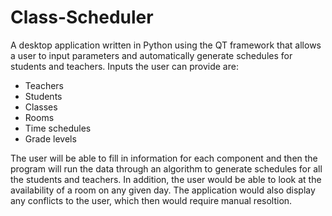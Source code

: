 # Class-Scheduler

A desktop application written in Python using the QT framework that allows a user to input parameters and automatically generate schedules for students and teachers. Inputs the user can provide are:
  * Teachers
  * Students
  * Classes
  * Rooms
  * Time schedules
  * Grade levels
  
The user will be able to fill in information for each component and then the program will run the data through an algorithm to generate schedules for all the students and teachers. In addition, the user would be able to look at the availability of a room on any given day. The application would also display any conflicts to the user, which then would require manual resoltion.
